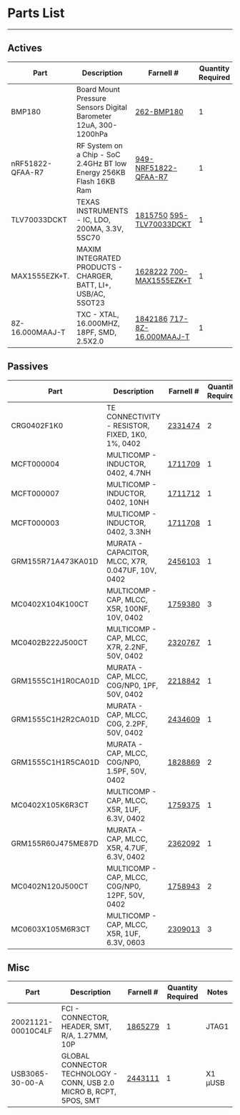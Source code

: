 # Parts List

---

## Actives

| Part | Description | Farnell # | Quantity Required | Notes
| ---  | ---         | ---       | ---               | ---
|BMP180|Board Mount Pressure Sensors Digital Barometer 12uA, 300-1200hPa|[262-BMP180](http://uk.mouser.com/Search/Refine.aspx?N=1323043&Keyword=262-BMP180)|1|Pressure Sensor
|nRF51822-QFAA-R7|RF System on a Chip - SoC 2.4GHz BT low Energy 256KB Flash 16KB Ram|[949-NRF51822-QFAA-R7](http://uk.mouser.com/Search/Refine.aspx?N=1323043&Keyword=949-NRF51822-QFAA-R7)|1|IC3
|TLV70033DCKT|TEXAS INSTRUMENTS - IC, LDO, 200MA, 3.3V, 5SC70|[1815750](http://uk.farnell.com/webapp/wcs/stores/servlet/Search?st=1815750) [595-TLV70033DCKT](http://uk.mouser.com/Search/Refine.aspx?N=1323043&Keyword=595-TLV70033DCKT)|1|IC4 DCK package = SC70
|MAX1555EZK+T.|MAXIM INTEGRATED PRODUCTS - CHARGER, BATT, LI+, USB/AC, 5SOT23|[1628222](http://uk.farnell.com/webapp/wcs/stores/servlet/Search?st=1628222) [700-MAX1555EZK+T](http://uk.mouser.com/Search/Refine.aspx?N=1323043&Keyword=700-MAX1555EZK+T)|1|IC5
|8Z-16.000MAAJ-T|TXC - XTAL, 16.000MHZ, 18PF, SMD, 2.5X2.0|[1842186](http://uk.farnell.com/webapp/wcs/stores/servlet/Search?st=1842186) [717-8Z-16.000MAAJ-T](http://uk.mouser.com/Search/Refine.aspx?N=1323043&Keyword=717-8Z-16.000MAAJ-T)|1|Y1 Xtal

## Passives

| Part | Description | Farnell # | Quantity Required | Notes
| ---  | ---         | ---       | ---               | ---
|CRG0402F1K0|TE CONNECTIVITY - RESISTOR, FIXED, 1K0, 1%, 0402|[2331474](http://uk.farnell.com/webapp/wcs/stores/servlet/Search?st=2331474)|2|R1 R2 R3 R4 LEDs, pull
|MCFT000004|MULTICOMP - INDUCTOR, 0402, 4.7NH|[1711709](http://uk.farnell.com/webapp/wcs/stores/servlet/Search?st=1711709)|1|L1
|MCFT000007|MULTICOMP - INDUCTOR, 0402, 10NH|[1711712](http://uk.farnell.com/webapp/wcs/stores/servlet/Search?st=1711712)|1|L2
|MCFT000003|MULTICOMP - INDUCTOR, 0402, 3.3NH|[1711708](http://uk.farnell.com/webapp/wcs/stores/servlet/Search?st=1711708)|1|L3
|GRM155R71A473KA01D|MURATA - CAPACITOR, MLCC, X7R, 0.047UF, 10V, 0402|[2456103](http://uk.farnell.com/webapp/wcs/stores/servlet/Search?st=2456103)|1|C1
|MC0402X104K100CT|MULTICOMP - CAP, MLCC, X5R, 100NF, 10V, 0402|[1759380](http://uk.farnell.com/webapp/wcs/stores/servlet/Search?st=1759380)|3|C2 C10 C13
|MC0402B222J500CT|MULTICOMP - CAP, MLCC, X7R, 2.2NF, 50V, 0402|[2320767](http://uk.farnell.com/webapp/wcs/stores/servlet/Search?st=2320767)|1|C3
|GRM1555C1H1R0CA01D|MURATA - CAP, MLCC, C0G/NP0, 1PF, 50V, 0402|[2218842](http://uk.farnell.com/webapp/wcs/stores/servlet/Search?st=2218842)|1|C4
|GRM1555C1H2R2CA01D|MURATA - CAP, MLCC, C0G, 2.2PF, 50V, 0402|[2434609](http://uk.farnell.com/webapp/wcs/stores/servlet/Search?st=2434609)|1|C5
|GRM1555C1H1R5CA01D|MURATA - CAP, MLCC, C0G/NP0, 1.5PF, 50V, 0402|[1828869](http://uk.farnell.com/webapp/wcs/stores/servlet/Search?st=1828869)|2|C6 C7
|MC0402X105K6R3CT|MULTICOMP - CAP, MLCC, X5R, 1UF, 6.3V, 0402|[1759375](http://uk.farnell.com/webapp/wcs/stores/servlet/Search?st=1759375)|1|C8
|GRM155R60J475ME87D|MURATA - CAP, MLCC, X5R, 4.7UF, 6.3V, 0402|[2362092](http://uk.farnell.com/webapp/wcs/stores/servlet/Search?st=2362092)|1|C9
|MC0402N120J500CT|MULTICOMP - CAP, MLCC, C0G/NP0, 12PF, 50V, 0402|[1758943](http://uk.farnell.com/webapp/wcs/stores/servlet/Search?st=1758943)|2|C11 C12
|MC0603X105M6R3CT|MULTICOMP - CAP, MLCC, X5R, 1UF, 6.3V, 0603|[2309013](http://uk.farnell.com/webapp/wcs/stores/servlet/Search?st=2309013)|3|C14 C15 C16

## Misc

| Part | Description | Farnell # | Quantity Required | Notes
| ---  | ---         | ---       | ---               | ---
|20021121-00010C4LF|FCI - CONNECTOR, HEADER, SMT, R/A, 1.27MM, 10P|[1865279](http://uk.farnell.com/webapp/wcs/stores/servlet/Search?st=1865279)|1|JTAG1
|USB3065-30-00-A|GLOBAL CONNECTOR TECHNOLOGY - CONN, USB 2.0 MICRO B, RCPT, 5POS, SMT|[2443111](http://uk.farnell.com/webapp/wcs/stores/servlet/Search?st=2443111)|1|X1 µUSB
